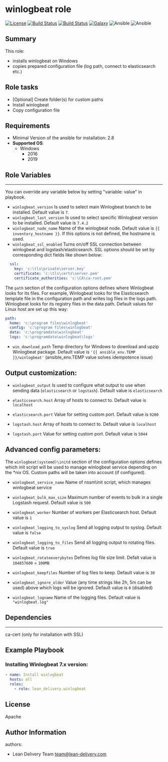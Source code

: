winlogbeat role
=========
[![License](https://img.shields.io/badge/license-Apache-green.svg?style=flat)](https://raw.githubusercontent.com/lean-delivery/ansible-role-winlogbeat/develop/LICENSE)
[![Build Status](https://travis-ci.org/lean-delivery/ansible-role-winlogbeat.svg?branch=master)](https://travis-ci.org/lean-delivery/ansible-role-winlogbeat)
[![Build Status](https://gitlab.com/lean-delivery/ansible-role-winlogbeat/badges/develop/pipeline.svg)](https://gitlab.com/lean-delivery/ansible-role-winlogbeat/pipelines)
[![Galaxy](https://img.shields.io/badge/galaxy-lean__delivery.winlogbeat-blue.svg)](https://galaxy.ansible.com/lean_delivery/winlogbeat)
![Ansible](https://img.shields.io/ansible/role/d/44768.svg)
![Ansible](https://img.shields.io/badge/dynamic/json.svg?label=min_ansible_version&url=https%3A%2F%2Fgalaxy.ansible.com%2Fapi%2Fv1%2Froles%2F44768%2F&query=$.min_ansible_version)

## Summary


This role:
  - installs winlogbeat on Windows
  - copies prepared configuration file (log path, connect to elasticsearch etc.)


Role tasks
------------


- [Optional] Create folder(s) for custom paths
- Install winlogbeat
- Copy configuration file


Requirements
------------


- Minimal Version of the ansible for installation: 2.8
 - **Supported OS**:
   - Windows
     - 2016
     - 2019


## Role Variables
--------------


You can override any variable below by setting "variable: value" in playbook.


- `winlogbeat_version`
Is used to select main Winlogbeat branch to be installed. Default value is `7`.
- `winlogbeat_last_version`
Is used to select specific Winlogbeat version to be installed. Default value is `7.4.2`
- `winlogbeat_node_name`
Name of the winlogbeat node. Default value is `{{ inventory_hostname }}`. If this options is not defined, the hostname is used.
- `winlogbeat_ssl_enabled`
Turns on/off SSL connection between winlogbeat and logstash/elasticsearch. SSL options should be set by corresponding dict fields like shown below:
```yaml
  ssl:
    key: 'c:\tls\private\server.key'
    certificate: 'c:\tls\certs\server.pem'
    certificate_authorities: 'c:\CA\ca-root.pem'
```


The `path` section of the configuration options defines where Winlogbeat looks for its files. For example, Winlogbeat looks for the Elasticsearch template file in the configuration path and writes log files in the logs path. Winlogbeat looks for its registry files in the data path. Default values for Linux host are set up this way:

```yaml
path:
  home: 'c:\program files\winlogbeat'
  config: 'c:\program files\winlogbeat'
  data: 'c:\programdata\winlogbeat'
  logs: 'c:\programdata\winlogbeat\logs'
```

- `win_download_path`
Temp directory for Windows to download and upzip Winlogbeat package. Default value is `'{{ ansible_env.TEMP }}/winlogbeat'` (ansible_env.TEMP value solves idempotence issue)


## Output customization:
- `winlogbeat_output`
Is used to configure what output to use when sending data (`elasticsearch` or `logstash`). Default value is `elasticsearch`


- `elasticsearch.host`
Array of hosts to connect to. Default value is `localhost`
- `elasticsearch.port`
Value for setting custom port. Default value is `9200`


- `logstash.host`
Array of hosts to connect to. Default value is `localhost`
- `logstash.port`
Value for setting custom port. Default value is `5044`


## Advanced config parameters:


The `winlogbeat(systemd)\initd` section of the configuration  options defines which init script will be used to manage winlogbeat service depending on the *nix OS. Custom paths will be taken into account (if configured).
- `winlogbeat_service_name`
Name of nssm\init script, which manages winlogbeat service


- `winlogbeat_bulk_max_size`
Maximum number of events to bulk in a single Logstash request. Default value is `500`
- `winlogbeat_worker`
Number of workers per Elasticsearch host. Default value is `1`
- `winlogbeat_logging_to_syslog`
Send all logging output to syslog. Default value is `false`
- `winlogbeat_logging_to_files`
Send all logging output to rotating files. Default value is `true`
- `winlogbeat_rotateeverybytes`
Defines log file size limit. Defalt value is `104857600` = `100MB`
- `winlogbeat_keepfiles`
Number of log files to keep. Default value is `30`
- `winlogbeat_ignore_older`
Value (any time strings like 2h, 5m can be used) above which logs will be ignored. Default value is `0` (disabled)
- `winlogbeat_logname`
Name of the logging files. Default value is `"winlogbeat.log"`


## Dependencies
------------


ca-cert (only for installation with SSL)


Example Playbook
----------------


### Installing Winlogbeat 7.x version:


```yaml
- name: Install winlogbeat
  hosts: all
  roles:
    - role: lean_delivery.winlogbeat
```


License
-------
Apache


Author Information
------------------


authors:
  - Lean Delivery Team <team@lean-delivery.com>
